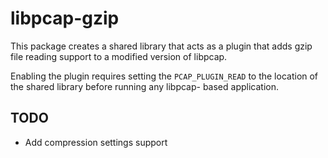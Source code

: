 libpcap-gzip
============

This package creates a shared library that acts as a plugin that
adds gzip file reading support to a modified version of libpcap.

Enabling the plugin requires setting the `PCAP_PLUGIN_READ` to
the location of the shared library before running any libpcap-
based application.

TODO
----

- Add compression settings support
